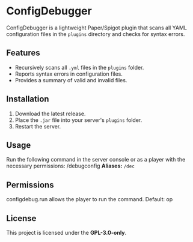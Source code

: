 # ConfigDebugger

ConfigDebugger is a lightweight Paper/Spigot plugin that scans all YAML configuration files in the `plugins` directory and checks for syntax errors.

## Features
- Recursively scans all `.yml` files in the `plugins` folder.
- Reports syntax errors in configuration files.
- Provides a summary of valid and invalid files.

## Installation
1. Download the latest release.
2. Place the `.jar` file into your server's `plugins` folder.
3. Restart the server.

## Usage
Run the following command in the server console or as a player with the necessary permissions:
/debugconfig
**Aliases:** `/dec`

## Permissions
configdebug.run allows the player to run the command.
Default: op

## License
This project is licensed under the **GPL-3.0-only**.
